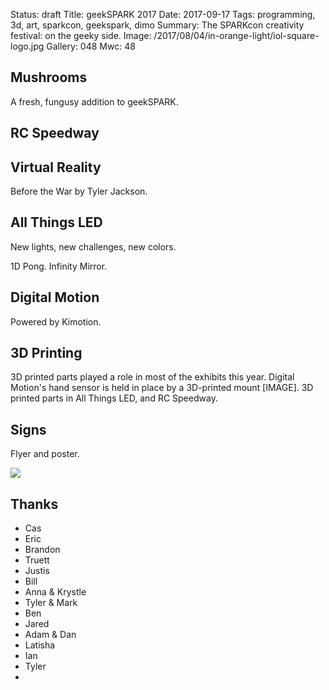 Status: draft
Title: geekSPARK 2017
Date: 2017-09-17
Tags: programming, 3d, art, sparkcon, geekspark, dimo
Summary: The SPARKcon creativity festival: on the geeky side.
Image: /2017/08/04/in-orange-light/iol-square-logo.jpg
Gallery: 048
Mwc: 48

## Mushrooms

A fresh, fungusy addition to geekSPARK.

## RC Speedway


## Virtual Reality

Before the War by Tyler Jackson.

## All Things LED

New lights, new challenges, new colors.

1D Pong.  Infinity Mirror.

## Digital Motion

Powered by Kimotion.

## 3D Printing

3D printed parts played a role in most of the exhibits this year.  Digital Motion's hand sensor is held in place by a 3D-printed mount [IMAGE].  3D printed parts in All Things LED, and RC Speedway.

## Signs

Flyer and poster.

<img src="{attach}image.jpg">


## Thanks

  - Cas
  - Eric
  - Brandon
  - Truett
  - Justis
  - Bill
  - Anna & Krystle
  - Tyler & Mark
  - Ben
  - Jared
  - Adam & Dan
  - Latisha
  - Ian
  - Tyler
  - 

<img hidden src="{attach}geekspark-logo.jpg">

[sparkcon]: https://sparkcon.com
